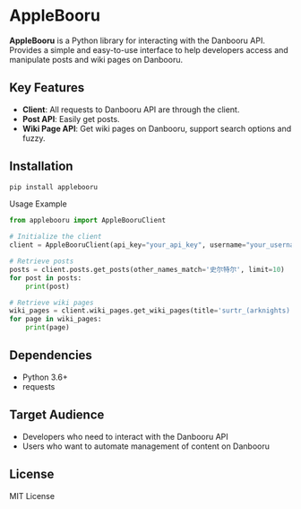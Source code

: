 # AppleBooru

**AppleBooru** is a Python library for interacting with the Danbooru API. 
Provides a simple and easy-to-use interface to help developers access and manipulate posts and wiki pages on Danbooru.

## Key Features

- **Client**: All requests to Danbooru API are through the client.
- **Post API**: Easily get posts.
- **Wiki Page API**: Get wiki pages on Danbooru, support search options and fuzzy.

## Installation

```bash
pip install applebooru
```
Usage Example
```python
from applebooru import AppleBooruClient

# Initialize the client
client = AppleBooruClient(api_key="your_api_key", username="your_username")

# Retrieve posts
posts = client.posts.get_posts(other_names_match='史尔特尔', limit=10)
for post in posts:
    print(post)

# Retrieve wiki pages
wiki_pages = client.wiki_pages.get_wiki_pages(title='surtr_(arknights)', only=['id', 'title'], limit=5)
for page in wiki_pages:
    print(page)
```
## Dependencies
+ Python 3.6+
+ requests

## Target Audience
+ Developers who need to interact with the Danbooru API
+ Users who want to automate management of content on Danbooru

## License
MIT License
